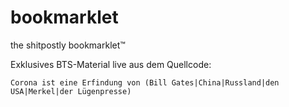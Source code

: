 # bookmarklet
the shitpostly bookmarklet™

Exklusives BTS-Material live aus dem Quellcode:

    Corona ist eine Erfindung von (Bill Gates|China|Russland|den USA|Merkel|der Lügenpresse)
